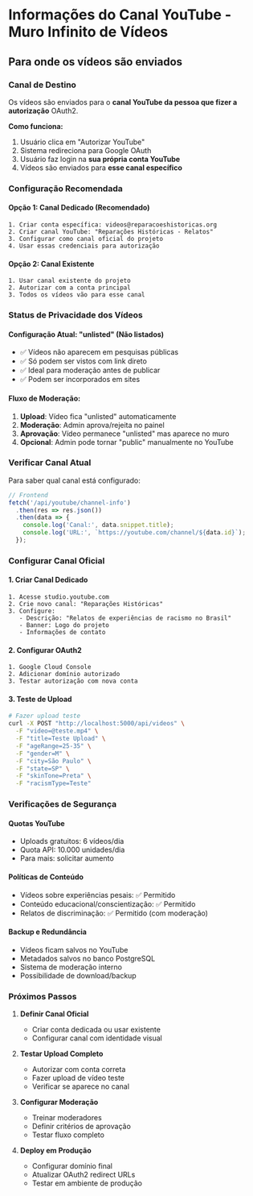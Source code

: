# Informações do Canal YouTube - Muro Infinito de Vídeos

## Para onde os vídeos são enviados

### Canal de Destino
Os vídeos são enviados para o **canal YouTube da pessoa que fizer a autorização** OAuth2.

**Como funciona:**
1. Usuário clica em "Autorizar YouTube"
2. Sistema redireciona para Google OAuth
3. Usuário faz login na **sua própria conta YouTube**
4. Vídeos são enviados para **esse canal específico**

### Configuração Recomendada

#### Opção 1: Canal Dedicado (Recomendado)
```
1. Criar conta específica: videos@reparacoeshistoricas.org
2. Criar canal YouTube: "Reparações Históricas - Relatos"
3. Configurar como canal oficial do projeto
4. Usar essas credenciais para autorização
```

#### Opção 2: Canal Existente
```
1. Usar canal existente do projeto
2. Autorizar com a conta principal
3. Todos os vídeos vão para esse canal
```

### Status de Privacidade dos Vídeos

#### Configuração Atual: "unlisted" (Não listados)
- ✅ Vídeos não aparecem em pesquisas públicas
- ✅ Só podem ser vistos com link direto
- ✅ Ideal para moderação antes de publicar
- ✅ Podem ser incorporados em sites

#### Fluxo de Moderação:
1. **Upload**: Vídeo fica "unlisted" automaticamente
2. **Moderação**: Admin aprova/rejeita no painel
3. **Aprovação**: Vídeo permanece "unlisted" mas aparece no muro
4. **Opcional**: Admin pode tornar "public" manualmente no YouTube

### Verificar Canal Atual

Para saber qual canal está configurado:
```javascript
// Frontend
fetch('/api/youtube/channel-info')
  .then(res => res.json())
  .then(data => {
    console.log('Canal:', data.snippet.title);
    console.log('URL:', `https://youtube.com/channel/${data.id}`);
  });
```

### Configurar Canal Oficial

#### 1. Criar Canal Dedicado
```
1. Acesse studio.youtube.com
2. Crie novo canal: "Reparações Históricas"
3. Configure:
   - Descrição: "Relatos de experiências de racismo no Brasil"
   - Banner: Logo do projeto
   - Informações de contato
```

#### 2. Configurar OAuth2
```
1. Google Cloud Console
2. Adicionar domínio autorizado
3. Testar autorização com nova conta
```

#### 3. Teste de Upload
```bash
# Fazer upload teste
curl -X POST "http://localhost:5000/api/videos" \
  -F "video=@teste.mp4" \
  -F "title=Teste Upload" \
  -F "ageRange=25-35" \
  -F "gender=M" \
  -F "city=São Paulo" \
  -F "state=SP" \
  -F "skinTone=Preta" \
  -F "racismType=Teste"
```

### Verificações de Segurança

#### Quotas YouTube
- Uploads gratuitos: 6 vídeos/dia
- Quota API: 10.000 unidades/dia
- Para mais: solicitar aumento

#### Políticas de Conteúdo
- Vídeos sobre experiências pesais: ✅ Permitido
- Conteúdo educacional/conscientização: ✅ Permitido
- Relatos de discriminação: ✅ Permitido (com moderação)

#### Backup e Redundância
- Vídeos ficam salvos no YouTube
- Metadados salvos no banco PostgreSQL
- Sistema de moderação interno
- Possibilidade de download/backup

### Próximos Passos

1. **Definir Canal Oficial**
   - Criar conta dedicada ou usar existente
   - Configurar canal com identidade visual

2. **Testar Upload Completo**
   - Autorizar com conta correta
   - Fazer upload de vídeo teste
   - Verificar se aparece no canal

3. **Configurar Moderação**
   - Treinar moderadores
   - Definir critérios de aprovação
   - Testar fluxo completo

4. **Deploy em Produção**
   - Configurar domínio final
   - Atualizar OAuth2 redirect URLs
   - Testar em ambiente de produção